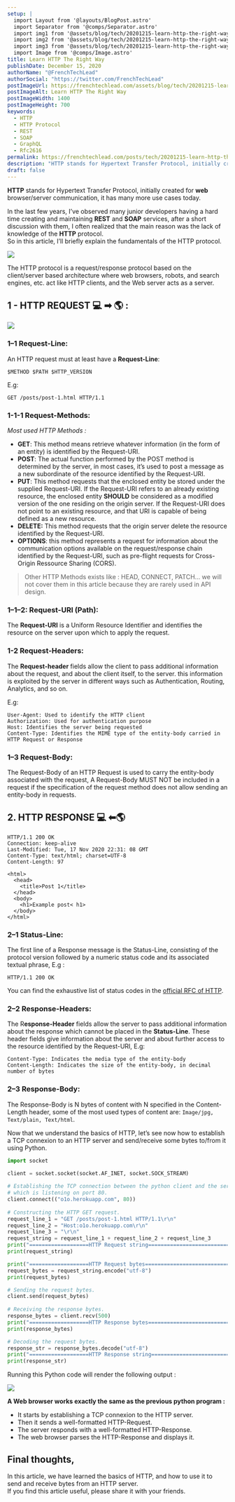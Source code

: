 ```yaml
---
setup: |
  import Layout from '@layouts/BlogPost.astro'
  import Separator from '@comps/Separator.astro'
  import img1 from '@assets/blog/tech/20201215-learn-http-the-right-way/1.png'
  import img2 from '@assets/blog/tech/20201215-learn-http-the-right-way/2.png'
  import img3 from '@assets/blog/tech/20201215-learn-http-the-right-way/3.png'
  import Image from '@comps/Image.astro'
title: Learn HTTP The Right Way
publishDate: December 15, 2020
authorName: "@FrenchTechLead"
authorSocial: "https://twitter.com/FrenchTechLead"
postImageUrl: https://frenchtechlead.com/assets/blog/tech/20201215-learn-http-the-right-way/0.png
postImageAlt: Learn HTTP The Right Way
postImageWidth: 1400
postImageHeight: 700
keywords:
  - HTTP
  - HTTP Protocol
  - REST
  - SOAP
  - GraphQL
  - Rfc2616
permalink: https://frenchtechlead.com/posts/tech/20201215-learn-http-the-right-way/
description: "HTTP stands for Hypertext Transfer Protocol, initially created for web browser/server communication, it has many more use cases today."
draft: false
---
```


**HTTP** stands for Hypertext Transfer Protocol, initially created for **web** browser/server communication, it has many more use cases today.

<Separator/>

In the last few years, I’ve observed many junior developers having a hard time creating and maintaining **REST** and **SOAP** services, after a short discussion with them, I often realized that the main reason was the lack of knowledge of the **HTTP** protocol.  
So in this article, I’ll briefly explain the fundamentals of the HTTP protocol.

<Image w="624" h="214" src={img1} t="Client/Server Architecture" solo="true" />

The HTTP protocol is a request/response protocol based on the client/server based architecture where web browsers, robots, and search engines, etc. act like HTTP clients, and the Web server acts as a server.

<Separator/>


## 1 - HTTP REQUEST 💻 ➡ 🌎 :


<Image w="624" h="214" src={img2} t="Example of HTTP Request" solo="true" />

###  1–1 Request-Line:


An HTTP request must at least have a **Request-Line**:

```
$METHOD $PATH $HTTP_VERSION
```

E.g:

```
GET /posts/post-1.html HTTP/1.1
```

<Separator/>

###  1-1-1 Request-Methods:

_Most used HTTP Methods :_

*   **GET**: This method means retrieve whatever information (in the form of an entity) is identified by the Request-URI.
*   **POST**: The actual function performed by the POST method is determined by the server, in most cases, it’s used to post a message as a new subordinate of the resource identified by the Request-URI.
*   **PUT**: This method requests that the enclosed entity be stored under the supplied Request-URI. If the Request-URI refers to an already existing resource, the enclosed entity **SHOULD** be considered as a modified version of the one residing on the origin server. If the Request-URI does not point to an existing resource, and that URI is capable of being defined as a new resource.
*   **DELETE:** This method requests that the origin server delete the resource identified by the Request-URI.
*   **OPTIONS**: this method represents a request for information about the communication options available on the request/response chain identified by the Request-URI, such as pre-flight requests for Cross-Origin Ressource Sharing (CORS).

> Other HTTP Methods exists like : HEAD, CONNECT, PATCH… we will not cover them in this article because they are rarely used in API design.


<Separator/>

###  1–1–2: Request-URI (Path):

The **Request-URI** is a Uniform Resource Identifier and identifies the resource on the server upon which to apply the request.


<Separator/>

###  1-2 Request-Headers:

The **Request-header** fields allow the client to pass additional information about the request, and about the client itself, to the server. this information is exploited by the server in different ways such as Authentication, Routing, Analytics, and so on.

E.g:

```marko
User-Agent: Used to identify the HTTP client
Authorization: Used for authentication purpose
Host: Identifies the server being requested
Content-Type: Identifies the MIME type of the entity-body carried in HTTP Request or Response
```

<Separator/>

###  1–3 Request-Body:

The Request-Body of an HTTP Request is used to carry the entity-body associated with the request, A Request-Body MUST NOT be included in a request if the specification of the request method does not allow sending an entity-body in requests.


<Separator/>

## 2. HTTP RESPONSE 💻 ⬅🌎
```
HTTP/1.1 200 OK
Connection: keep-alive
Last-Modified: Tue, 17 Nov 2020 22:31: 08 GMT
Content-Type: text/html; charset=UTF-8
Content-Length: 97

<html>
  <head>
    <title>Post 1</title>
  </head>
  <body>
    <h1>Example post< h1>
  </body>
</html>
```

<Separator/>

### 2–1 Status-Line:

The first line of a Response message is the Status-Line, consisting of the protocol version followed by a numeric status code and its associated textual phrase, E.g :

```
HTTP/1.1 200 OK
```

You can find the exhaustive list of status codes in the [official RFC of HTTP](https://tools.ietf.org/html/rfc2616#section-10).

<Separator/>

###  2–2 Response-Headers:

The R**esponse-Header** fields allow the server to pass additional information about the response which cannot be placed in the **Status-Line**. These header fields give information about the server and about further access to the resource identified by the Request-URI, E.g:

```marko
Content-Type: Indicates the media type of the entity-body 
Content-Length: Indicates the size of the entity-body, in decimal number of bytes
```

<Separator/>

###  2–3 Response-Body:

The Response-Body is N bytes of content with N specified in the Content-Length header, some of the most used types of content are: `Image/jpg, Text/plain, Text/html`.

Now that we understand the basics of HTTP, let’s see now how to establish a TCP connexion to an HTTP server and send/receive some bytes to/from it using Python.

```python
import socket

client = socket.socket(socket.AF_INET, socket.SOCK_STREAM)  
 
# Establishing the TCP connection between the python client and the server
# which is listening on port 80.
client.connect(("o1o.herokuapp.com", 80))  
 
# Constructing the HTTP GET request.
request_line_1 = "GET /posts/post-1.html HTTP/1.1\r\n"
request_line_2 = "Host:o1o.herokuapp.com\r\n"
request_line_3 = "\r\n"
request_string = request_line_1 + request_line_2 + request_line_3
print("===================HTTP Request string===============================")
print(request_string)

print("===================HTTP Request bytes===============================")
request_bytes = request_string.encode("utf-8")
print(request_bytes)

# Sending the request bytes.
client.send(request_bytes)  
 
# Receiving the response bytes.
response_bytes = client.recv(500)
print("===================HTTP Response bytes===============================")
print(response_bytes)

# Decoding the request bytes.
response_str = response_bytes.decode("utf-8")
print("===================HTTP Response string==============================")
print(response_str)
```

Running this Python code will render the following output :

<Image w="1110" h="958" src={img3} t="Example of HTTP Request" solo="true" />

<Separator/>

**A Web browser works exactly the same as the previous python program :**

*   It starts by establishing a TCP connexion to the HTTP server.
*   Then it sends a well-formatted HTTP-Request.
*   The server responds with a well-formatted HTTP-Response.
*   The web browser parses the HTTP-Response and displays it.

<Separator/>

## Final thoughts,
In this article, we have learned the basics of HTTP, and how to use it to send and receive bytes from an HTTP server.  
If you find this article useful, please share it with your friends.